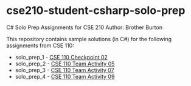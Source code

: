 # cse210-student-csharp-solo-prep
C# Solo Prep Assignments for CSE 210
Author: Brother Burton

This repository contains sample solutions (in C#) for the following assignments from CSE 110:

* solo_prep_1 - [CSE 110 Checkpoint 02](https://byui-cse.github.io/cse110-course/lesson02/checkpoint.html)
* solo_prep_2 - [CSE 110 Team Activity 05](https://byui-cse.github.io/cse110-course/lesson05/teach.html)
* solo_prep_3 - [CSE 110 Team Activity 07](https://byui-cse.github.io/cse110-course/lesson07/teach.html)
* solo_prep_4 - [CSE 110 Team Activity 09](https://byui-cse.github.io/cse110-course/lesson09/teach.html)